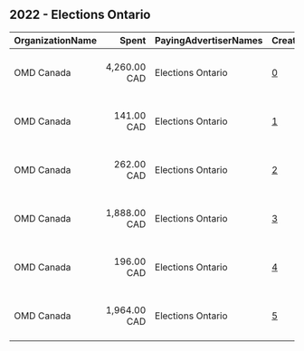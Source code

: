 ## 2022 - Elections Ontario 
|OrganizationName|Spent|PayingAdvertiserNames|CreativeUrls|Impressions|Genders|AgeBrackets|CountryCodes|BillingAddresses|CandidateBallotInformation|
|:---|---:|:---|:---|---:|:---|:---|:---|:---|:---|
|OMD Canada|4,260.00 CAD|Elections Ontario|[0](https://www.snap.com/political-ads/asset/8fec00bff684351e7cb20dba0d97b7d9d4f9710f02e3717b44ae6be70ccb831f?mediaType=mp4)|1,808,984||16-17|canada|"1300-33 Bloor St E,Toronto,M4W 3H1,CA"||
|OMD Canada|141.00 CAD|Elections Ontario|[1](https://www.snap.com/political-ads/asset/540e10af369a80b8edcf954300bbb43c730bef24bdeff33a17f266fdd0b0c7d2?mediaType=mp4)|92,906||16-17|canada|"1300-33 Bloor St E,Toronto,M4W 3H1,CA"||
|OMD Canada|262.00 CAD|Elections Ontario|[2](https://www.snap.com/political-ads/asset/d95b4487812b9c670157f4046b5e3a64944b9aefd2b41a141e68b67b26564cdd?mediaType=mp4)|158,005||16-17|canada|"1300-33 Bloor St E,Toronto,M4W 3H1,CA"||
|OMD Canada|1,888.00 CAD|Elections Ontario|[3](https://www.snap.com/political-ads/asset/4ed9a9857293713761b6194d81026554327efcc80474b62edd25c1914b33bd1b?mediaType=mp4)|865,261||16-17|canada|"1300-33 Bloor St E,Toronto,M4W 3H1,CA"||
|OMD Canada|196.00 CAD|Elections Ontario|[4](https://www.snap.com/political-ads/asset/080f74d4a3de0a5e6a5109fc5d94038828e3b500a95b42b007e192cdc1e469b9?mediaType=mp4)|101,712||16-17|canada|"1300-33 Bloor St E,Toronto,M4W 3H1,CA"||
|OMD Canada|1,964.00 CAD|Elections Ontario|[5](https://www.snap.com/political-ads/asset/2eda4f83f0660e69481ddab3a3b99e181fe3575f01a77b3ab8e21798b8c4403e?mediaType=mp4)|840,430||16-17|canada|"1300-33 Bloor St E,Toronto,M4W 3H1,CA"||
